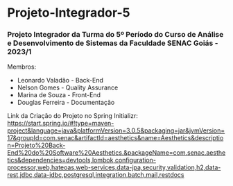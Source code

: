 # Projeto-Integrador-5
### Projeto Integrador da Turma do 5º Período do Curso de Análise e Desenvolvimento de Sistemas da Faculdade SENAC Goiás - 2023/1

Membros:  
- Leonardo Valadão - Back-End
- Nelson Gomes - Quality Assurance
- Marina de Souza - Front-End
- Douglas Ferreira - Documentação

Link da Criação do Projeto no Spring Initializr:
https://start.spring.io/#!type=maven-project&language=java&platformVersion=3.0.5&packaging=jar&jvmVersion=17&groupId=com.senac&artifactId=aesthetics&name=Aesthetics&description=Projeto%20Back-End%20do%20Software%20Aesthetics.&packageName=com.senac.aesthetics&dependencies=devtools,lombok,configuration-processor,web,hateoas,web-services,data-jpa,security,validation,h2,data-rest,jdbc,data-jdbc,postgresql,integration,batch,mail,restdocs
